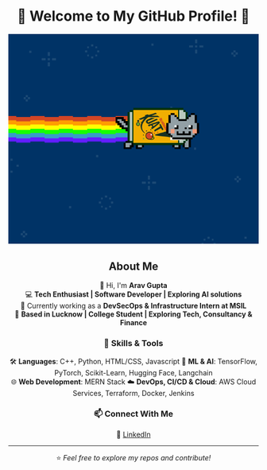 <div align="center">

# 🚀 Welcome to My GitHub Profile! 🚀

<img src="https://raw.githubusercontent.com/AravCodes/AravCodes/main/safe_image.webp" width="width" height="auto">

## About Me  
👋 Hi, I'm **Arav Gupta**  
💻 **Tech Enthusiast | Software Developer | Exploring AI solutions**  
🚀 Currently working as a **DevSecOps & Infrastructure Intern at MSIL**  
📍 **Based in Lucknow | College Student | Exploring Tech, Consultancy & Finance**  

### 🔧 Skills & Tools  
🛠️ **Languages**: C++, Python, HTML/CSS, Javascript
🤖 **ML & AI**: TensorFlow, PyTorch, Scikit-Learn, Hugging Face, Langchain  
🌐 **Web Development**: MERN Stack
☁️ **DevOps, CI/CD & Cloud**: AWS Cloud Services, Terraform, Docker, Jenkins

### 📫 Connect With Me  
🔗 [LinkedIn](https://linkedin.com/in/arav-gupta-porwal)  

---

⭐️ *Feel free to explore my repos and contribute!*  

</div>
